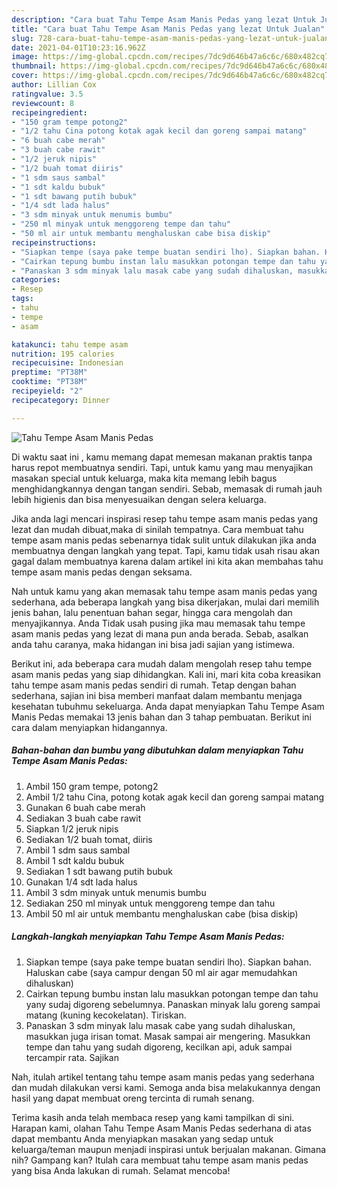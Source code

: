 ```yaml
---
description: "Cara buat Tahu Tempe Asam Manis Pedas yang lezat Untuk Jualan"
title: "Cara buat Tahu Tempe Asam Manis Pedas yang lezat Untuk Jualan"
slug: 728-cara-buat-tahu-tempe-asam-manis-pedas-yang-lezat-untuk-jualan
date: 2021-04-01T10:23:16.962Z
image: https://img-global.cpcdn.com/recipes/7dc9d646b47a6c6c/680x482cq70/tahu-tempe-asam-manis-pedas-foto-resep-utama.jpg
thumbnail: https://img-global.cpcdn.com/recipes/7dc9d646b47a6c6c/680x482cq70/tahu-tempe-asam-manis-pedas-foto-resep-utama.jpg
cover: https://img-global.cpcdn.com/recipes/7dc9d646b47a6c6c/680x482cq70/tahu-tempe-asam-manis-pedas-foto-resep-utama.jpg
author: Lillian Cox
ratingvalue: 3.5
reviewcount: 8
recipeingredient:
- "150 gram tempe potong2"
- "1/2 tahu Cina potong kotak agak kecil dan goreng sampai matang"
- "6 buah cabe merah"
- "3 buah cabe rawit"
- "1/2 jeruk nipis"
- "1/2 buah tomat diiris"
- "1 sdm saus sambal"
- "1 sdt kaldu bubuk"
- "1 sdt bawang putih bubuk"
- "1/4 sdt lada halus"
- "3 sdm minyak untuk menumis bumbu"
- "250 ml minyak untuk menggoreng tempe dan tahu"
- "50 ml air untuk membantu menghaluskan cabe bisa diskip"
recipeinstructions:
- "Siapkan tempe (saya pake tempe buatan sendiri lho). Siapkan bahan. Haluskan cabe (saya campur dengan 50 ml air agar memudahkan dihaluskan)"
- "Cairkan tepung bumbu instan lalu masukkan potongan tempe dan tahu yany sudaj digoreng sebelumnya. Panaskan minyak lalu goreng sampai matang (kuning kecokelatan). Tiriskan."
- "Panaskan 3 sdm minyak lalu masak cabe yang sudah dihaluskan, masukkan juga irisan tomat. Masak sampai air mengering. Masukkan tempe dan tahu yang sudah digoreng, kecilkan api, aduk sampai tercampir rata. Sajikan"
categories:
- Resep
tags:
- tahu
- tempe
- asam

katakunci: tahu tempe asam 
nutrition: 195 calories
recipecuisine: Indonesian
preptime: "PT38M"
cooktime: "PT38M"
recipeyield: "2"
recipecategory: Dinner

---
```



![Tahu Tempe Asam Manis Pedas](https://img-global.cpcdn.com/recipes/7dc9d646b47a6c6c/680x482cq70/tahu-tempe-asam-manis-pedas-foto-resep-utama.jpg)

Di waktu  saat ini , kamu memang dapat memesan makanan praktis tanpa harus repot membuatnya sendiri. Tapi, untuk kamu yang mau menyajikan masakan special untuk keluarga, maka kita memang lebih bagus menghidangkannya dengan tangan sendiri. Sebab, memasak di rumah jauh lebih higienis dan bisa menyesuaikan dengan selera keluarga.

Jika anda lagi mencari inspirasi resep tahu tempe asam manis pedas yang lezat dan mudah dibuat,maka di sinilah tempatnya. Cara membuat tahu tempe asam manis pedas  sebenarnya tidak sulit untuk dilakukan jika anda membuatnya dengan langkah yang tepat. Tapi, kamu tidak usah risau akan gagal dalam membuatnya 
karena dalam artikel ini kita akan membahas tahu tempe asam manis pedas dengan seksama.  



Nah untuk kamu yang akan memasak tahu tempe asam manis pedas yang sederhana, ada beberapa langkah yang bisa dikerjakan, mulai dari memilih jenis bahan, lalu penentuan bahan segar, hingga cara mengolah dan menyajikannya. Anda Tidak usah pusing jika mau memasak tahu tempe asam manis pedas yang lezat di mana pun anda berada. Sebab, asalkan anda  tahu caranya, maka hidangan ini bisa jadi sajian yang istimewa.

Berikut ini, ada beberapa cara mudah dalam mengolah resep tahu tempe asam manis pedas yang siap dihidangkan. Kali ini, mari kita coba kreasikan tahu tempe asam manis pedas sendiri di rumah. Tetap dengan bahan sederhana, sajian ini bisa memberi manfaat dalam membantu menjaga kesehatan tubuhmu sekeluarga. Anda dapat menyiapkan Tahu Tempe Asam Manis Pedas memakai 13 jenis bahan dan 3 tahap pembuatan. Berikut ini cara dalam menyiapkan hidangannya.

<!--inarticleads1-->

##### Bahan-bahan dan bumbu yang dibutuhkan dalam menyiapkan Tahu Tempe Asam Manis Pedas:

1. Ambil 150 gram tempe, potong2
1. Ambil 1/2 tahu Cina, potong kotak agak kecil dan goreng sampai matang
1. Gunakan 6 buah cabe merah
1. Sediakan 3 buah cabe rawit
1. Siapkan 1/2 jeruk nipis
1. Sediakan 1/2 buah tomat, diiris
1. Ambil 1 sdm saus sambal
1. Ambil 1 sdt kaldu bubuk
1. Sediakan 1 sdt bawang putih bubuk
1. Gunakan 1/4 sdt lada halus
1. Ambil 3 sdm minyak untuk menumis bumbu
1. Sediakan 250 ml minyak untuk menggoreng tempe dan tahu
1. Ambil 50 ml air untuk membantu menghaluskan cabe (bisa diskip)




<!--inarticleads2-->

##### Langkah-langkah menyiapkan Tahu Tempe Asam Manis Pedas:

1. Siapkan tempe (saya pake tempe buatan sendiri lho). Siapkan bahan. Haluskan cabe (saya campur dengan 50 ml air agar memudahkan dihaluskan)
1. Cairkan tepung bumbu instan lalu masukkan potongan tempe dan tahu yany sudaj digoreng sebelumnya. Panaskan minyak lalu goreng sampai matang (kuning kecokelatan). Tiriskan.
1. Panaskan 3 sdm minyak lalu masak cabe yang sudah dihaluskan, masukkan juga irisan tomat. Masak sampai air mengering. Masukkan tempe dan tahu yang sudah digoreng, kecilkan api, aduk sampai tercampir rata. Sajikan




Nah, itulah artikel tentang  tahu tempe asam manis pedas  yang sederhana dan mudah dilakukan versi kami. Semoga anda bisa melakukannya dengan hasil yang dapat membuat oreng tercinta di rumah senang. 

Terima kasih anda telah membaca resep yang kami tampilkan di sini. Harapan kami, olahan  Tahu Tempe Asam Manis Pedas sederhana di atas dapat membantu Anda menyiapkan masakan yang sedap untuk keluarga/teman maupun menjadi inspirasi untuk berjualan makanan. Gimana nih? Gampang kan? Itulah cara membuat tahu tempe asam manis pedas yang bisa Anda lakukan di rumah. Selamat mencoba!

